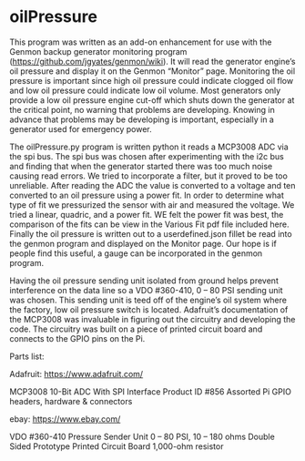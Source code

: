 ﻿# oilPressure

This program was written as an add-on enhancement for use with the Genmon backup generator monitoring program (https://github.com/jgyates/genmon/wiki). It will read the generator engine’s oil pressure and display it on the Genmon “Monitor” page. Monitoring the oil pressure is important since high oil pressure could indicate clogged oil flow and low oil pressure could indicate low oil volume. Most generators only provide a low oil pressure engine cut-off which shuts down the generator at the critical point, no warning that problems are developing. Knowing in advance that problems may be developing is important, especially in a generator used for emergency power.

The oilPressure.py program is written python it reads a MCP3008 ADC via the spi bus.  The spi bus was chosen after experimenting with the i2c bus and finding that when the generator started there was too much noise causing read errors.  We tried to incorporate a filter, but it proved to be too unreliable.   After reading the ADC the value is converted to a voltage and ten converted to an oil pressure using a power fit.  In order to determine what type of fit we pressurized the sensor with air and measured the voltage.  We tried a linear, quadric, and a power fit.  WE felt the power fit was best, the comparison of the fits can be view in the Various Fit pdf file included here.  Finally the oil pressure is written out to a userdefined.json fillet be read into the genmon program and displayed on the Monitor page.  Our hope is if people find this useful, a gauge can be incorporated in the genmon program.

Having the oil pressure sending unit isolated from ground helps prevent interference on the data line so a VDO #360-410, 0 – 80 PSI sending unit was chosen. This sending unit is teed off of the engine’s oil system where the factory, low oil pressure switch is located. Adafruit’s documentation of the MCP3008 was invaluable in figuring out the circuitry and developing the code. The circuitry was built on a piece of printed circuit board and connects to the GPIO pins on the Pi.

Parts list:

Adafruit:
https://www.adafruit.com/

MCP3008 10-Bit ADC With SPI Interface Product ID #856
Assorted Pi GPIO headers, hardware & connectors

ebay:
https://www.ebay.com/

VDO #360-410 Pressure Sender Unit 0 – 80 PSI, 10 – 180 ohms
Double Sided Prototype Printed Circuit Board
1,000-ohm resistor







